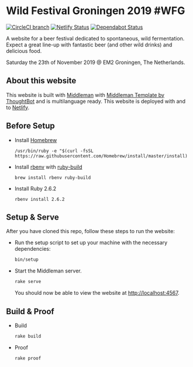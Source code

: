 # Wild Festival Groningen 2019 #WFG

[![CircleCI branch](https://img.shields.io/circleci/project/github/RonaldDijkstra/wildfestivalgroningen/master.svg)](https://circleci.com/gh/RonaldDijkstra/wildfestivalgroningen) [![Netlify Status](https://api.netlify.com/api/v1/badges/0a564ece-5dea-4338-b9b1-333824808bbb/deploy-status)](https://app.netlify.com/sites/wildfestivalgroningen/deploys)
[![Dependabot Status](https://api.dependabot.com/badges/status?host=github&repo=RonaldDijkstra/wildfestivalgroningen)](https://dependabot.com)

A website for a beer festival dedicated to spontaneous, wild fermentation.
Expect a great line-up with fantastic beer (and other wild drinks) and delicious food.

Saturday the 23th of November 2019 @ EM2 Groningen, The Netherlands.

## About this website

This website is built with [Middleman](https://middlemanapp.com/) with [Middleman Template by ThoughtBot](https://github.com/thoughtbot/middleman-template) and is multilanguage ready. This website is deployed with and to [Netlify](https://www.netlify.com/).  

## Before Setup

-   Install [Homebrew](https://brew.sh/index_nl)

    `/usr/bin/ruby -e "$(curl -fsSL https://raw.githubusercontent.com/Homebrew/install/master/install)`

-   Install [rbenv](https://github.com/rbenv/rbenv) with [ruby-build](https://github.com/rbenv/ruby-build)

    `brew install rbenv ruby-build`

-   Install Ruby 2.6.2

    `rbenv install 2.6.2`

## Setup & Serve

After you have cloned this repo, follow these steps to run the website:

-   Run the setup script to set up your machine with the necessary dependencies:

    ```bash
    bin/setup
    ```

-   Start the Middleman server.

    ```bash
    rake serve
    ```

    You should now be able to view the website at <http://localhost:4567>.

## Build & Proof

-   Build

    ```bash
    rake build
    ```

-   Proof

    ```bash
    rake proof
    ```
